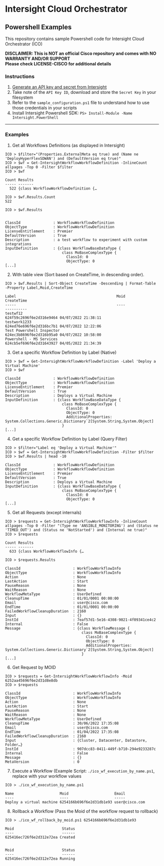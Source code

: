 # Intersight Cloud Orchestrator 
## Powershell Examples

This repository contains sample Powershell code for Intersight Cloud Orchestrator (ICO)<br>

<b>DISCLAIMER: This is NOT an official Cisco repository and comes with NO WARRANTY AND/OR SUPPORT<br>
Please check LICENSE-CISCO for additional details</b>
 
### Instructions
1. [Generate an API key and secret from Intersight](https://intersight.com/apidocs/introduction/security/%23generating-api-keys&sa=D&ust=1612024909729000&usg=AOvVaw362rkbFxqhX_Mo8w0xkDJG/#generating-api-keys)
2. Take note of the `API Key ID`, download and store the `Secret Key` in your filesystem
3. Refer to the `sample_configuration.ps1` file to understand how to use those credentials in your scripts
5. Install Intersight Powershell SDK: `PS> Install-Module -Name Intersight.PowerShell`

<hr>

### Examples

1.  Get all Workflows Definitions (as displayed in Intersight)

```
ICO > $filter="(Properties.ExternalMeta eq true) and (Name ne 'DeployHyperFlexSDWAN') and (DefaultVersion eq true)"
ICO > $wf = Get-IntersightWorkflowWorkflowDefinition -InlineCount allpages -Top 0 -Filter $filter
ICO > $wf

Count Results
----- -------                                                                                                                                                                                             
  522 {class WorkflowWorkflowDefinition {…                                                                                                                                                                

ICO > $wf.Results.Count
522

ICO > $wf.Results


ClassId               : WorkflowWorkflowDefinition
ObjectType            : WorkflowWorkflowDefinition
LicenseEntitlement    : Premier
DefaultVersion        : True
Description           : a test workflow to experiment with custom integrations
InputDefinition       : {class WorkflowBaseDataType {
                          class MoBaseComplexType {
                            ClassId: 0
                            ObjectType: 0
[...]
```

2. With table view (Sort based on CreateTime, in descending order).


```
ICO > $wf.Results | Sort-Object CreateTime -Descending | Format-Table -Property Label,Moid,CreateTime

Label                                              Moid                     CreateTime
-----                                              ----                     ----------
testwf12                                           624f59c2696f6e2d316e9464 04/07/2022 21:38:11
testwork1233                                       624ed76e696f6e2d316bc7b1 04/07/2022 12:22:06
Test Powershell Inspector                          624ec3b8696f6e2d316b95a0 04/07/2022 10:58:00
Powershell - MS Services                           624cb5ef696f6e2d31643927 04/05/2022 21:34:39
```

3. Get a specific Workflow Definition by Label (Native)


```
ICO > $wf = Get-IntersightWorkflowWorkflowDefinition -Label 'Deploy a Virtual Machine'       
ICO > $wf

ClassId               : WorkflowWorkflowDefinition
ObjectType            : WorkflowWorkflowDefinition
LicenseEntitlement    : Premier
DefaultVersion        : True
Description           : Deploys a Virtual Machine
InputDefinition       : {class WorkflowBaseDataType {
                          class MoBaseComplexType {
                            ClassId: 0
                            ObjectType: 0
                            AdditionalProperties: System.Collections.Generic.Dictionary`2[System.String,System.Object]
                          }
[...]
```

4. Get a specific Workflow Definition by Label (Query Filter)

```
ICO > $filter="Label eq 'Deploy a Virtual Machine'"
ICO > $wf = Get-IntersightWorkflowWorkflowDefinition -Filter $filter
ICO > $wf.Results | head -10

ClassId               : WorkflowWorkflowDefinition
ObjectType            : WorkflowWorkflowDefinition
LicenseEntitlement    : Premier
DefaultVersion        : True
Description           : Deploys a Virtual Machine
InputDefinition       : {class WorkflowBaseDataType {
                          class MoBaseComplexType {
                            ClassId: 0
                            ObjectType: 0
[...]
```

5. Get all Requests (except internals)

```
ICO > $requests = Get-IntersightWorkflowWorkflowInfo -InlineCount allpages -Top 0 -Filter "(Type ne 'ANSIBLE_MONITORING') and (Status ne 'TIMED_OUT') and (Status ne 'NotStarted') and (Internal ne true)"
ICO > $requests

Count Results
----- -------                                                                                                                                                                                 
  633 {class WorkflowWorkflowInfo {…                                                                                                                                                          

ICO > $requests.Results

ClassId                        : WorkflowWorkflowInfo
ObjectType                     : WorkflowWorkflowInfo
Action                         : None
LastAction                     : Start
PauseReason                    : None
WaitReason                     : None
WorkflowMetaType               : UserDefined
CleanupTime                    : 01/01/0001 00:00:00
Email                          : user@cisco.com
EndTime                        : 01/01/0001 00:00:00
FailedWorkflowCleanupDuration  : 2160
Input                          : {}
InstId                         : 7eaf57d1-5e16-4308-9021-4f09341ce4c2
Internal                       : False
Message                        : {class WorkflowMessage {
                                   class MoBaseComplexType {
                                     ClassId: 0
                                     ObjectType: 0
                                     AdditionalProperties: System.Collections.Generic.Dictionary`2[System.String,System.Object]
                                   }
[...]                                   
```

6. Get Request by MOID

```
ICO > $requests = Get-IntersightWorkflowWorkflowInfo -Moid 6252aa45696f6e2d31d8e8db                                                                                                                       
ICO > $requests

ClassId                        : WorkflowWorkflowInfo
ObjectType                     : WorkflowWorkflowInfo
Action                         : None
LastAction                     : Start
PauseReason                    : None
WaitReason                     : None
WorkflowMetaType               : UserDefined
CleanupTime                    : 30/06/2022 17:35:08
Email                          : user@cisco.com
EndTime                        : 01/04/2022 17:35:08
FailedWorkflowCleanupDuration  : 2160
Input                          : {Cluster, Datacenter, Datastore, Folder…}
InstId                         : 907dcc83-0411-449f-b710-294e9233287c
Internal                       : False
Message                        : {}
MetaVersion                    : 0
```

7. Execute a Workflow (Example Script: `./ico_wf_execution_by_name.ps1`, replace with your workflow values

```
ICO > ./ico_wf_execution_by_name.ps1

Name                     Moid                     Email
----                     ----                     -----
Deploy a virtual machine 6254166b696f6e2d31db1e93 user@cisco.com
```

8. Rollback a Workflow (Pass the Moid of the workflow request to rollback)

```
ICO > ./ico_wf_rollback_by_moid.ps1 6254166b696f6e2d31db1e93

Moid                      Status
----                      ------
625416ec726f6e2d312e72ea Created


Moid                      Status
----                      ------
625416ec726f6e2d312e72ea Running
```